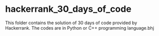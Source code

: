 # hackerrank_30_days_of_code
This folder contains the solution of 30 days of code provided by Hackerrank.
The codes are in Python or C++ programming language.bhj
